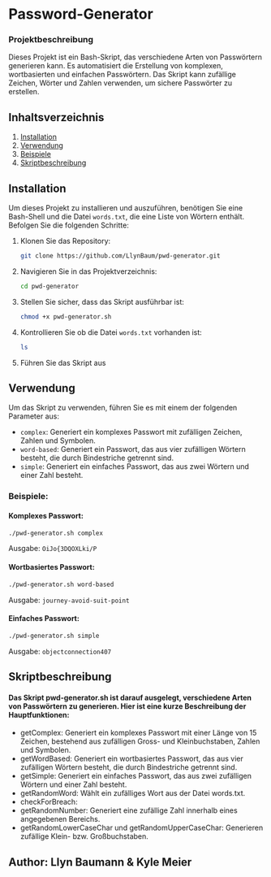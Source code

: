 # Password-Generator

### Projektbeschreibung
Dieses Projekt ist ein Bash-Skript, das verschiedene Arten von Passwörtern generieren kann. Es automatisiert die Erstellung von komplexen, wortbasierten und einfachen Passwörtern. Das Skript kann zufällige Zeichen, Wörter und Zahlen verwenden, um sichere Passwörter zu erstellen.

## Inhaltsverzeichnis
1. [Installation](#installation)
2. [Verwendung](#verwendung)
3. [Beispiele](#beispiele)
4. [Skriptbeschreibung](#skriptbeschreibung)

## Installation
Um dieses Projekt zu installieren und auszuführen, benötigen Sie eine Bash-Shell und die Datei `words.txt`, die eine Liste von Wörtern enthält. Befolgen Sie die folgenden Schritte:

1. Klonen Sie das Repository:
   ```bash
   git clone https://github.com/LlynBaum/pwd-generator.git
2. Navigieren Sie in das Projektverzeichnis:
   ```bash
   cd pwd-generator
3. Stellen Sie sicher, dass das Skript ausführbar ist:
   ```bash
   chmod +x pwd-generator.sh
4. Kontrollieren Sie ob die Datei `words.txt` vorhanden ist:
   ```bash
   ls
5. Führen Sie das Skript aus

## Verwendung
Um das Skript zu verwenden, führen Sie es mit einem der folgenden Parameter aus:

- `complex`: Generiert ein komplexes Passwort mit zufälligen Zeichen, Zahlen und Symbolen.
- `word-based`: Generiert ein Passwort, das aus vier zufälligen Wörtern besteht, die durch Bindestriche getrennt sind.
- `simple`: Generiert ein einfaches Passwort, das aus zwei Wörtern und einer Zahl besteht.

### Beispiele:
#### Komplexes Passwort:
```bash	
./pwd-generator.sh complex
```
Ausgabe: `OiJo{3DQOXLki/P`

#### Wortbasiertes Passwort:
```bash	
./pwd-generator.sh word-based
```
Ausgabe: `journey-avoid-suit-point`

#### Einfaches Passwort:
```bash	
./pwd-generator.sh simple
```
Ausgabe: `objectconnection407`

## Skriptbeschreibung
#### Das Skript pwd-generator.sh ist darauf ausgelegt, verschiedene Arten von Passwörtern zu generieren. Hier ist eine kurze Beschreibung der Hauptfunktionen:

- getComplex: Generiert ein komplexes Passwort mit einer Länge von 15 Zeichen, bestehend aus zufälligen Gross- und Kleinbuchstaben, Zahlen und Symbolen.
- getWordBased: Generiert ein wortbasiertes Passwort, das aus vier zufälligen Wörtern besteht, die durch Bindestriche getrennt sind.
- getSimple: Generiert ein einfaches Passwort, das aus zwei zufälligen Wörtern und einer Zahl besteht.
- getRandomWord: Wählt ein zufälliges Wort aus der Datei words.txt.
- checkForBreach: 
- getRandomNumber: Generiert eine zufällige Zahl innerhalb eines angegebenen Bereichs.
- getRandomLowerCaseChar und getRandomUpperCaseChar: Generieren zufällige Klein- bzw. Großbuchstaben.

## Author: Llyn Baumann & Kyle Meier